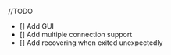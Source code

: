 //TODO
- [] Add GUI
- [] Add multiple connection support
- [] Add recovering when exited unexpectedly
